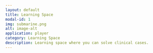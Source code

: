 ```yaml
---
layout: default
title: Learning Space
modal-id: 1
img: submarine.png
alt: image-alt
application: player
category: Learning Space
description: Learning space where you can solve clinical cases.
---
```

